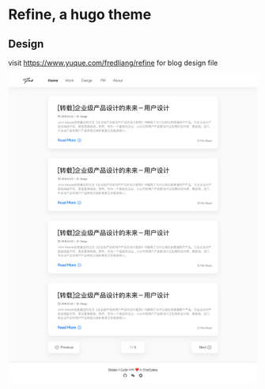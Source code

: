 # Refine, a hugo theme

## Design

visit <https://www.yuque.com/fredliang/refine> for blog design file

![ ](static/images/homepage.png)